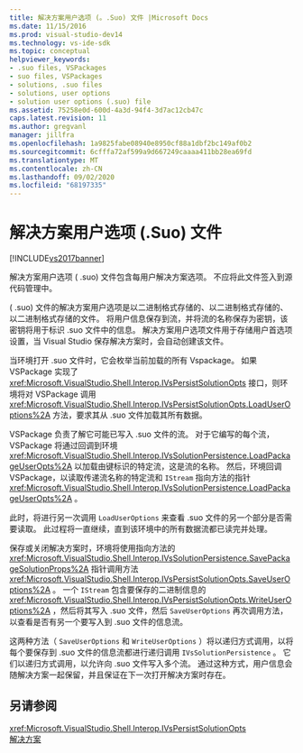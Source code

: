 ```yaml
---
title: 解决方案用户选项 (。.Suo) 文件 |Microsoft Docs
ms.date: 11/15/2016
ms.prod: visual-studio-dev14
ms.technology: vs-ide-sdk
ms.topic: conceptual
helpviewer_keywords:
- .suo files, VSPackages
- suo files, VSPackages
- solutions, .suo files
- solutions, user options
- solution user options (.suo) file
ms.assetid: 75258e0d-600d-4a3d-94f4-3d7ac12cb47c
caps.latest.revision: 11
ms.author: gregvanl
manager: jillfra
ms.openlocfilehash: 1a9825fabe08940e8950cf88a1dbf2bc149af0b2
ms.sourcegitcommit: 6cfffa72af599a9d667249caaaa411bb28ea69fd
ms.translationtype: MT
ms.contentlocale: zh-CN
ms.lasthandoff: 09/02/2020
ms.locfileid: "68197335"
---
```

# <a name="solution-user-options-suo-file"></a>解决方案用户选项 (.Suo) 文件
[!INCLUDE[vs2017banner](../../includes/vs2017banner.md)]

解决方案用户选项 ( .suo) 文件包含每用户解决方案选项。 不应将此文件签入到源代码管理中。  
  
  ( .suo) 文件的解决方案用户选项是以二进制格式存储的、以二进制格式存储的、以二进制格式存储的文件。 将用户信息保存到流，并将流的名称保存为密钥，该密钥将用于标识 .suo 文件中的信息。 解决方案用户选项文件用于存储用户首选项设置，当 Visual Studio 保存解决方案时，会自动创建该文件。  
  
 当环境打开 .suo 文件时，它会枚举当前加载的所有 Vspackage。 如果 VSPackage 实现了 <xref:Microsoft.VisualStudio.Shell.Interop.IVsPersistSolutionOpts> 接口，则环境将对 VSPackage 调用 <xref:Microsoft.VisualStudio.Shell.Interop.IVsPersistSolutionOpts.LoadUserOptions%2A> 方法，要求其从 .suo 文件加载其所有数据。  
  
 VSPackage 负责了解它可能已写入 .suo 文件的流。 对于它编写的每个流，VSPackage 将通过回调到环境 <xref:Microsoft.VisualStudio.Shell.Interop.IVsSolutionPersistence.LoadPackageUserOpts%2A> 以加载由键标识的特定流，这是流的名称。 然后，环境回调 VSPackage，以读取传递流名称的特定流和 `IStream` 指向方法的指针 <xref:Microsoft.VisualStudio.Shell.Interop.IVsSolutionPersistence.LoadPackageUserOpts%2A> 。  
  
 此时，将进行另一次调用 `LoadUserOptions` 来查看 .suo 文件的另一个部分是否需要读取。 此过程将一直继续，直到该环境中的所有数据流都已读完并处理。  
  
 保存或关闭解决方案时，环境将使用指向方法的 <xref:Microsoft.VisualStudio.Shell.Interop.IVsSolutionPersistence.SavePackageSolutionProps%2A> 指针调用方法 <xref:Microsoft.VisualStudio.Shell.Interop.IVsPersistSolutionOpts.SaveUserOptions%2A> 。 一个 `IStream` 包含要保存的二进制信息的 <xref:Microsoft.VisualStudio.Shell.Interop.IVsPersistSolutionOpts.WriteUserOptions%2A> ，然后将其写入 .suo 文件，然后 `SaveUserOptions` 再次调用方法，以查看是否有另一个要写入到 .suo 文件的信息流。  
  
 这两种方法（ `SaveUserOptions` 和 `WriteUserOptions` ）将以递归方式调用，以将每个要保存到 .suo 文件的信息流都进行递归调用 `IVsSolutionPersistence` 。 它们以递归方式调用，以允许向 .suo 文件写入多个流。 通过这种方式，用户信息会随解决方案一起保留，并且保证在下一次打开解决方案时存在。  
  
## <a name="see-also"></a>另请参阅  
 <xref:Microsoft.VisualStudio.Shell.Interop.IVsPersistSolutionOpts>   
 [解决方案](../../extensibility/internals/solutions-overview.md)
